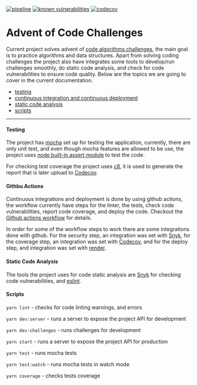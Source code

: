 [![pipeline](https://github.com/jnosornov/advent-of-code/actions/workflows/pipeline.yml/badge.svg)](https://github.com/jnosornov/advent-of-code/actions/workflows/pipeline.yml)
[![known vulnerabilities](https://snyk.io/test/github/jnosornov/advent-of-code/badge.svg)](https://snyk.io/test/github/jnosornov/advent-of-code)
[![codecov](https://codecov.io/gh/jnosornov/advent-of-code/branch/main/graph/badge.svg?token=FP108YE1K6)](https://codecov.io/gh/jnosornov/advent-of-code)

# Advent of Code Challenges

Current project solves advent of [code algorithms challenges](https://adventofcode.com/), the main goal is to practice algorithms and data structures. Apart from solving coding challenges the project also have integrates some tools to develop/run challenges smoothly, do static code analysis, and check for code vulnerabilities to ensure code quality. Below are the topics we are going to cover in the current documentation.

- [testing](#testing)
- [continuous integration and continuous deployment](#githbu-actions)
- [static code analysis](#static-code-analysis)
- [scripts](#scripts)

<hr>

#### **Testing**

The project has [mocha](https://mochajs.org/) set up for testing the application, currently, there are only unit test, and even though mocha features are allowed to be use, the project uses [node built-in assert module](https://nodejs.org/api/assert.html) to test the code.

For checking test coverage the project uses [c8](https://github.com/bcoe/c8), it is used to generate the report that is later upload to [Codecov](https://about.codecov.io/).

#### **Githbu Actions**

Continuous integrations and deployment is done by using github actions, the workflow currently have steps for the linter, the tests, check code vulnerabilities, report code coverage, and deploy the code. Checkout the [Github actions workflow](https://github.com/jnosornov/advent-of-code/blob/main/.github/workflows/pipeline.yml) for details.

In order for some of the workflow steps to work there are some integrations done with github. For the security step, an integration was set with [Snyk](https://snyk.io/), for the coverage step, an integration was set with [Codecov](https://about.codecov.io/), and for the deploy step, and integration was set with [render](https://render.com/).


#### **Static Code Analysis**

The tools the project uses for code static analysis are [Snyk](https://snyk.io/) for checking code vulnerabilities, and [eslint](https://eslint.org/).

#### **Scripts**

`yarn lint` - checks for code linting warnings, and errors

`yarn dev:server` - runs a server to expose the project API for development

`yarn dev:challenges` - runs challenges for development

`yarn start` - runs a server to expose the project API for production

`yarn test` - runs mocha tests

`yarn test:watch` - runs mocha tests in watch mode

`yarn coverage` - checks tests coverage